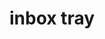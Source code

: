 ---
layout: smileys&emotion
title: inbox tray
emoji: inbox_tray
permalink: 📥.html
image: assets/img/3moji/inbox_tray.png
---